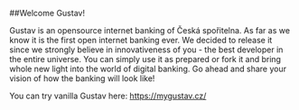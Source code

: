 ##Welcome Gustav!

Gustav is an opensource internet banking of Česká spořitelna. As far as we know it is the first open internet banking ever. We decided to release it since we strongly believe in innovativeness of you - the best developer in the entire universe. You can simply use it as prepared or fork it and bring whole new light into the world of digital banking.
Go ahead and share your vision of how the banking will look like!

You can try vanilla Gustav here: https://mygustav.cz/
